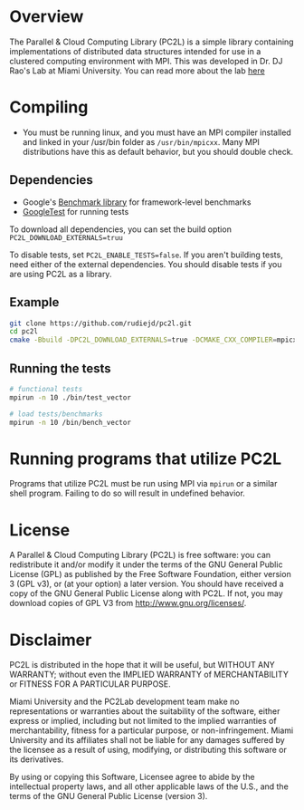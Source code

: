# Overview
The Parallel & Cloud Computing Library (PC2L) is a simple library containing 
implementations of distributed data structures  intended for use in a 
clustered computing environment with MPI. This was developed in Dr. DJ Rao's
Lab at Miami University. You can read more about the lab [here](http://www.pc2lab.cec.miamioh.edu/pc2l>)


# Compiling
- You must be running linux, and you must have an MPI compiler installed 
and linked in your /usr/bin folder as `/usr/bin/mpicxx`. Many MPI 
distributions have this as default behavior, but you should double check. 
## Dependencies
- Google's [Benchmark library](https://github.com/google/benchmark) for framework-level benchmarks 
- [GoogleTest](https://github.com/google/googletest) for running tests

To download all dependencies, you can set the build option `PC2L_DOWNLOAD_EXTERNALS=truu`

To disable tests, set `PC2L_ENABLE_TESTS=false`. If you aren't building tests,
need either of the external dependencies. You should disable tests if you are using
PC2L as a library.

## Example
```sh
git clone https://github.com/rudiejd/pc2l.git
cd pc2l
cmake -Bbuild -DPC2L_DOWNLOAD_EXTERNALS=true -DCMAKE_CXX_COMPILER=mpicxx -DCMAKE_BUILD_TYPE=Debug  
```

## Running the tests
```sh  
# functional tests
mpirun -n 10 ./bin/test_vector

# load tests/benchmarks
mpirun -n 10 /bin/bench_vector
```
# Running programs that utilize PC2L

Programs that utilize PC2L must be run using MPI via `mpirun` or a 
similar shell program. Failing to do so will result in undefined
behavior.

# License

A Parallel & Cloud Computing Library (PC2L) is free software: you can
redistribute it and/or modify it under the terms of the GNU General
Public License (GPL) as published by the Free Software Foundation,
either version 3 (GPL v3), or (at your option) a later version.  You
should have received a copy of the GNU General Public License along
with PC2L.  If not, you may download copies of GPL V3 from
<http://www.gnu.org/licenses/>.


# Disclaimer

PC2L  is distributed in the hope that it will  be useful,
but   WITHOUT  ANY  WARRANTY;  without  even  the IMPLIED
WARRANTY of  MERCHANTABILITY  or FITNESS FOR A PARTICULAR
PURPOSE.

Miami University and  the PC2Lab development team make no
representations  or  warranties  about the suitability of
the software,  either  express  or implied, including but
not limited to the implied warranties of merchantability,
fitness  for a  particular  purpose, or non-infringement.
Miami  University and  its affiliates shall not be liable
for any damages  suffered by the  licensee as a result of
using, modifying,  or distributing  this software  or its
derivatives.

By using or  copying  this  Software,  Licensee  agree to
abide  by the intellectual  property laws,  and all other
applicable  laws of  the U.S.,  and the terms of the  GNU
General  Public  License  (version 3).

